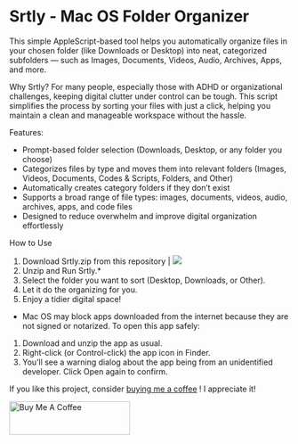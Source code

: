 # Srtly - Mac OS Folder Organizer

This simple AppleScript-based tool helps you automatically organize files in your chosen folder (like Downloads or Desktop) into neat, categorized subfolders — such as Images, Documents, Videos, Audio, Archives, Apps, and more.

Why Srtly?
For many people, especially those with ADHD or organizational challenges, keeping digital clutter under control can be tough. This script simplifies the process by sorting your files with just a click, helping you maintain a clean and manageable workspace without the hassle.

Features:
- Prompt-based folder selection (Downloads, Desktop, or any folder you choose)
- Categorizes files by type and moves them into relevant folders (Images, Videos, Documents, Codes & Scripts, Folders, and Other)
- Automatically creates category folders if they don’t exist
- Supports a broad range of file types: images, documents, videos, audio, archives, apps, and code files
- Designed to reduce overwhelm and improve digital organization effortlessly

How to Use

1. Download Srtly.zip from this repository |  <a href="https://github.com/patricksthannon/Srtly/releases/download/v.1.0.0/Srtly.zip">
    <img src="https://img.shields.io/github/v/release/patricksthannon/Srtly?label=Download%20Latest&style=for-the-badge"></a>
2. Unzip and Run Srtly.*
3. Select the folder you want to sort (Desktop, Downloads, or Other).
4. Let it do the organizing for you.
5. Enjoy a tidier digital space!

* Mac OS may block apps downloaded from the internet because they are not signed or notarized. To open this app safely:
1. Download and unzip the app as usual. 
2. Right-click (or Control-click) the app icon in Finder.
3. You’ll see a warning dialog about the app being from an unidentified developer. Click Open again to confirm.



If you like this project, consider [buying me a coffee](https://www.buymeacoffee.com/patricksthannon) ! I appreciate it!

<a href="https://www.buymeacoffee.com/patricksthannon" target="_blank"><img src="https://cdn.buymeacoffee.com/buttons/v2/default-yellow.png" alt="Buy Me A Coffee" style="height: 60px !important;width: 217px !important;" ></a>
